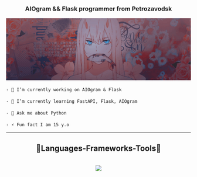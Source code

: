 <h3 align="center">AIOgram && Flask programmer from Petrozavodsk</h3>

<div align="center">
    <img src="https://github.com/NxtaSunstrike/NxtaSunstrike/blob/main/assets/Banner.gif"/><br/>
</div>



    - 🔭 I’m currently working on AIOgram & Flask 
    
    - 🌱 I’m currently learning FastAPI, Flask, AIOgram
    
    - 💬 Ask me about Python
    
    - ⚡ Fun fact I am 15 y.o



<hr/>
    <h2 align="center">👻Languages-Frameworks-Tools👻</h2>
<br/>

<div align="center">
    <img src="https://skillicons.dev/icons?i=bootstrap,html,vscode,javascript,python,docker,flask,fastapi"/><br/>
    
</div>
